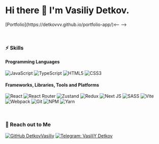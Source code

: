# Hi there 👋 I'm Vasiliy Detkov. 
<!-- #  -->[Portfolio](https://detkovvv.github.io/portfolio-app/)<-- -->

&nbsp;
&nbsp;
&nbsp;

### ⚡️ Skills</h2>

#### Programming Languages

![JavaScript](https://img.shields.io/badge/javascript-%23323330.svg?style=for-the-badge&logo=javascript&logoColor=%23F7DF1E)
![TypeScript](https://img.shields.io/badge/typescript-%23007ACC.svg?style=for-the-badge&logo=typescript&logoColor=white)
![HTML5](https://img.shields.io/badge/html5-%23E34F26.svg?style=for-the-badge&logo=html5&logoColor=white)
![CSS3](https://img.shields.io/badge/css3-%231572B6.svg?style=for-the-badge&logo=css3&logoColor=white)

#### Frameworks, Libraries, Tools and Platforms

![React](https://img.shields.io/badge/react-%2320232a.svg?style=for-the-badge&logo=react&logoColor=%2361DAFB)
![React Router](https://img.shields.io/badge/React_Router-CA4245?style=for-the-badge&logo=react-router&logoColor=white)
![Zustand](https://img.shields.io/badge/zustand-%23593d88.svg?style=for-the-badge&logo=zustand&logoColor=green)
![Redux](https://img.shields.io/badge/redux-%23593d88.svg?style=for-the-badge&logo=redux&logoColor=white)
![Next JS](https://img.shields.io/badge/Next-black?style=for-the-badge&logo=next.js&logoColor=white)
![SASS](https://img.shields.io/badge/SASS-hotpink.svg?style=for-the-badge&logo=SASS&logoColor=white)
![Vite](https://img.shields.io/badge/vite-%238DD6F9.svg?style=for-the-badge&logo=vite&logoColor=yellow)
![Webpack](https://img.shields.io/badge/webpack-%238DD6F9.svg?style=for-the-badge&logo=webpack&logoColor=black)
![Git](https://img.shields.io/badge/git-%23F05033.svg?style=for-the-badge&logo=git&logoColor=white)
![NPM](https://img.shields.io/badge/NPM-%23000000.svg?style=for-the-badge&logo=npm&logoColor=white)
![Yarn](https://img.shields.io/badge/yarn-%232C8EBB.svg?style=for-the-badge&logo=yarn&logoColor=white)

&nbsp;
&nbsp;

### 🤝 Reach out to Me

<!-- [![Linkedin: VasiliY Detkov](https://img.shields.io/badge/Detkov%20Vasiliy-%230077B5.svg?style=for-the-badge&logo=linkedin&logoColor=white)](https://www.linkedin.com/in/vasily-detkov-256847293/) -->
[![GitHub DetkovVasiliy](https://img.shields.io/badge/Detkov%20Vasiliy-%23121011.svg?style=for-the-badge&logo=github&logoColor=white)]([https://github.com/godcrampy](https://github.com/detkovvv))
[![Telegram: VasiliY Detkov](https://img.shields.io/badge/Detkov%20Vasiliy-%238DD6F9.svg?style=for-the-badge&logo=telegram&logoColor=white)](https://t.me/detkovvv)

